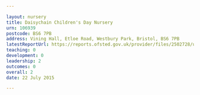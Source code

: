 ```yaml
---

layout: nursery
title: Daisychain Children's Day Nursery
urn: 106939
postcode: BS6 7PB
address: Vining Hall, Etloe Road, Westbury Park, Bristol, BS6 7PB
latestReportUrl: https://reports.ofsted.gov.uk/provider/files/2502728/urn/106939.pdf
teaching: 0
development: 0
leadership: 2
outcomes: 0
overall: 2
date: 22 July 2015

---
```

